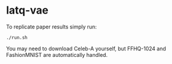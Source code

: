 # latq-vae

To replicate paper results simply run:
```
./run.sh
```

You may need to download Celeb-A yourself, but FFHQ-1024 and FashionMNIST are automatically handled.
